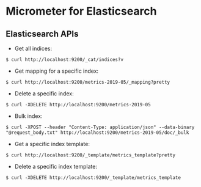 # Micrometer for Elasticsearch

## Elasticsearch APIs

* Get all indices:

```
$ curl http://localhost:9200/_cat/indices?v
```

* Get mapping for a specific index:

```
$ curl http://localhost:9200/metrics-2019-05/_mapping?pretty
```

* Delete a specific index:

```
$ curl -XDELETE http://localhost:9200/metrics-2019-05
```

* Bulk index:

```
$ curl -XPOST --header "Content-Type: application/json" --data-binary "@request_body.txt" http://localhost:9200/metrics-2019-05/doc/_bulk
```

* Get a specific index template:

```
$ curl http://localhost:9200/_template/metrics_template?pretty
```

* Delete a specific index template:

```
$ curl -XDELETE http://localhost:9200/_template/metrics_template
```

